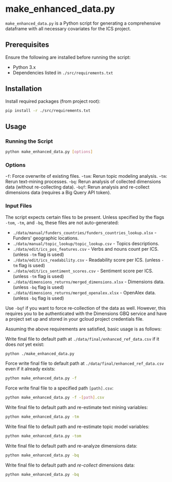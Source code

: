 # make_enhanced_data.py

`make_enhanced_data.py` is a Python script for generating a comprehensive dataframe with all necessary covariates for the ICS project.

## Prerequisites

Ensure the following are installed before running the script:

- Python 3.x
- Dependencies listed in `./src/requirements.txt`

## Installation

Install required packages (from project root):

```bash
pip install -r ./src/requirements.txt
```

## Usage
### Running the Script

```bash
python make_enhanced_data.py [options]
```

### Options
-`f`: Force overwrite of existing files.
-`tom`: Rerun topic modeling analysis.
-`tm`: Rerun text-mining processes.
-`bq`: Rerun analysis of collected dimensions data (without re-collecting data).
-`bqf`: Rerun analysis and re-collect dimensions data (requires a Big Query API token).

### Input Files

The script expects certain files to be present. Unless specified by the flags `-tom`, `-tm`, and `-bq`, these files are not auto-generated:

- `./data/manual/funders_countries/funders_countries_lookup.xlsx` - Funders' geographic locations.
- `./data/manual/topic_lookup/topic_lookup.csv` - Topics descriptions.
- `./data/edit/ics_pos_features.csv` - Verbs and nouns count per ICS. (unless `-tm` flag is used)
- `./data/edit/ics_readability.csv` - Readability score per ICS. (unless `-tm` flag is used)
- `./data/edit/ics_sentiment_scores.csv` - Sentiment score per ICS. (unless `-tm` flag is used)
- `./data/dimensions_returns/merged_dimensions.xlsx` - Dimensions data. (unless `-bq` flag is used)
- `./data/dimensions_returns/merged_openalex.xlsx` - OpenAlex data. (unless `-bq` flag is used)

Use `-bqf` if you want to force re-collection of the data as well. However, this requires you to be authenticated with the Dimensions GBQ service and have a project set up and stored in your gcloud project credentials file.

Assuming the above requirements are satisfied, basic usage is as follows:

Write final file to default path at `./data/final/enhanced_ref_data.csv` if it does *not* yet exist:

```bash
python ./make_enhanced_data.py
```

Force write final file to default path at `./data/final/enhanced_ref_data.csv` even if it already exists:

```bash
python make_enhanced_data.py -f
```

Force write final file to a specified path `[path].csv`:

```bash
python make_enhanced_data.py -f -[path].csv
```

Write final file to default path and re-estimate text mining variables:

```bash
python make_enhanced_data.py -tm
```

Write final file to default path and re-estimate topic model variables:

```bash
python make_enhanced_data.py -tom
```

Write final file to default path and re-analyze dimensions data:

```bash
python make_enhanced_data.py -bq
```

Write final file to default path and _re-collect_ dimensions data:

```bash
python make_enhanced_data.py -bq
```
